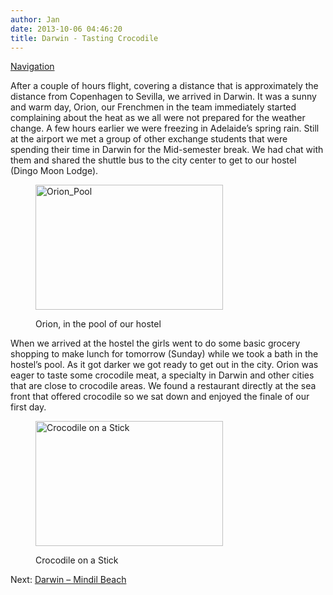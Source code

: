 ```yaml
---
author: Jan
date: 2013-10-06 04:46:20
title: Darwin - Tasting Crocodile
---
```


[Navigation](https://jan-steinke.de/wordpress/the-stuart-highway/ "The Stuart Highway")

After a couple of hours flight, covering a distance that is approximately the distance from Copenhagen to Sevilla, we arrived in Darwin. It was a sunny and warm day, Orion, our Frenchmen in the team immediately started complaining about the heat as we all were not prepared for the weather change. A few hours earlier we were freezing in Adelaide&#8217;s spring rain. Still at the airport we met a group of other exchange students that were spending their time in Darwin for the Mid-semester break. We had chat with them and shared the shuttle bus to the city center to get to our hostel (Dingo Moon Lodge).<figure id="attachment_940" style="width: 300px" class="wp-caption aligncenter">

<img class="wp-image-940 size-medium" title="The hostel's pool" src="http://img4.jan-steinke.de/wordpress/wp-content/uploads/2013/10/Orion_Pool-300x200.jpg" alt="Orion_Pool" width="300" height="200" /><figcaption class="wp-caption-text">Orion, in the pool of our hostel</figcaption></figure>

<p style="text-align: left;">
  When we arrived at the hostel the girls went to do some basic grocery shopping to make lunch for tomorrow (Sunday) while we took a bath in the hostel&#8217;s pool. As it got darker we got ready to get out in the city. Orion was eager to taste some crocodile meat, a specialty in Darwin and other cities that are close to crocodile areas. We found a restaurant directly at the sea front that offered crocodile so we sat down and enjoyed the finale of our first day.
</p><figure id="attachment_942" style="width: 300px" class="wp-caption aligncenter">

<img class="wp-image-942 size-medium" src="https://jan-steinke.de/wordpress/wp-content/uploads/2013/10/Crocodile-300x200.jpg" alt="Crocodile on a Stick" width="300" height="200" /><figcaption class="wp-caption-text">Crocodile on a Stick</figcaption></figure>

Next: [Darwin &#8211; Mindil Beach](https://jan-steinke.de/wordpress/darwin-mindil-beach)
